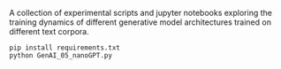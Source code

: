 A collection of experimental scripts and jupyter notebooks exploring the training dynamics of different generative model architectures trained on different text corpora.

```
pip install requirements.txt
python GenAI_05_nanoGPT.py
```
